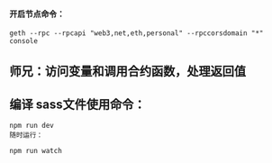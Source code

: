 ####  开启节点命令：
```
geth --rpc --rpcapi "web3,net,eth,personal" --rpccorsdomain "*" console
```

## 师兄：访问变量和调用合约函数，处理返回值

## 编译 sass文件使用命令：
```
npm run dev
随时运行：

npm run watch

```
